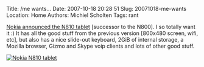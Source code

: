 Title: /me wants...
Date: 2007-10-18 20:28:51
Slug: 20071018-me-wants
Location: Home
Authors: Michiel Scholten
Tags: rant

<p><a href="http://www.brighthand.com/default.asp?newsID=13426">Nokia announced the N810 tablet</a> [successor to the N800]. I so totally want it :) It has all the good stuff from the previous version [800x480 screen, wifi, etc], but also has a nice slide-out keyboard, 2GiB of internal storage, a Mozilla browser, Gizmo and Skype voip clients and lots of other good stuff.</p>

<div class="content-image"><div><a href="http://aquariusoft.org/gallery/v/photographs/random_pics/nokia_n810.jpg.html"><img src="http://aquariusoft.org/~mbscholt/images/content/nokia_n810_500px.jpg" alt="Nokia N810 tablet" title="Nokia N810 tablet" /></a></div></div>
<br style="clear: both;" />
